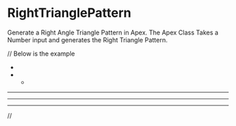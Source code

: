 # RightTrianglePattern
Generate a Right Angle Triangle Pattern in Apex.
The Apex Class Takes a Number input and generates the Right Triangle Pattern.

// Below is the example

*  
* *  
* * *  
* * * *
* * * * *

//